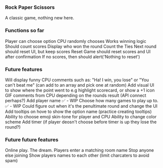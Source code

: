 ### Rock Paper Scissors

A classic game, nothing new here.

### Functions so far

Player can choose option
CPU randomly chooses
Works winning logic
Should count scores
Display who won the round
Count the Ties
Next round should reset UI, but keep scores
Reset Game should reset scores and UI after confirmation
If no scores, then should alert('Nothing to reset')

### Future features

Will display funny CPU comments such as: "Ha! I win, you lose" or "You can't beat me"
(can add to an array and pick one at random)
Add visual UI to show where the point went to e.g highlight scorecard, or show a +1 icon
GIF comments from CPU depending on the rounds result (API connect perhaps?)
Add player name ✅ - WIP
Choose how many games to play up to. ✅ - WIP
Could figure out when it's the penultimate round and change the UI
Add tooltips on hove to show the option name (practice creating tooltips)
Ability to choose emoji skin-tone for player and CPU
Ability to change color scheme
Add timer (if player deosn't choose before timer is up they lose the round?)

### Future future features

Online play. The dream.
Players enter a matching room name
Stop anyone else joining
Show players names to each other (limit charcaters to avoid spam)
